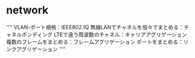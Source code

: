 
# network

''''
VLAN-ポート規格：IEEE802.1Q
無線LANでチャネルを倍々でまとめる：チャネルボンディング
LTEで違う周波数のチャネル：キャリアアグリゲーション
複数のフレームをまとめる：フレームアグリゲーション
ポートをまとめる：リンクアグリゲーション
''''

